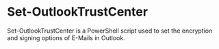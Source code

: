# Set-OutlookTrustCenter
Set-OutlookTrustCenter is a PowerShell script used to set the encryption and signing options of E-Mails in Outlook.

